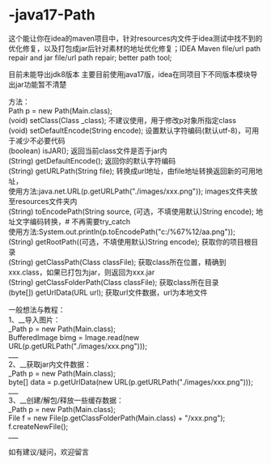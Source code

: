 # -java17-Path
这个能让你在idea的maven项目中，针对resources内文件于idea测试中找不到的优化修复，以及打包成jar后针对素材的地址优化修复；IDEA Maven file/url path repair and jar file/url path repair; better path tool;


目前未能导出jdk8版本
主要目前使用java17版，idea在同项目下不同版本模块导出jar功能暂不清楚

方法：  
Path p = new Path(Main.class);  
(void) setClass(Class \_class); 不建议使用，用于修改p对象所指定class  
(void) setDefaultEncode(String encode); 设置默认字符编码(默认utf-8)，可用于减少不必要代码  
(boolean) isJAR(); 返回当前class文件是否于jar内  
(String) getDefaultEncode(); 返回你的默认字符编码  
(String) getURLPath(String file); 转换成url地址，由file地址转换返回新的可用地址，  
    使用方法:java.net.URL(p.getURLPath("./images/xxx.png")); images文件夹放至resources文件夹内  
(String) toEncodePath(String source, (可选，不填使用默认)String encode); 地址文字编码转换，# 不再需要try_catch  
    使用方法:System.out.println(p.toEncodePath("c:/%67%12/aa.png"));  
(String) getRootPath((可选，不填使用默认)String encode); 获取你的项目根目录  
(String) getClassPath(Class classFile); 获取class所在位置，精确到xxx.class，如果已打包为jar，则返回为xxx.jar  
(String) getClassFolderPath(Class classFile); 获取class所在目录  
(byte[]) getUrlData(URL url); 获取url文件数据，url为本地文件  
  
一般想法与教程：  
1、__导入图片：  
    _Path p = new Path(Main.class);  
    BufferedImage bimg = Image.read(new URL(p.getURLPath("./images/xxx.png")));  
    ___  
2、__获取jar内文件数据：  
    _Path p = new Path(Main.class);  
    byte[] data = p.getUrlData(new URL(p.getURLPath("./images/xxx.png")));  
    ___  
3、__创建/解包/释放一些缓存数据：  
    _Path p = new Path(Main.class);  
    File f = new File(p.getClassFolderPath(Main.class) + "/xxx.png");  
    f.createNewFile();  
    ___  
  
如有建议/疑问，欢迎留言  
